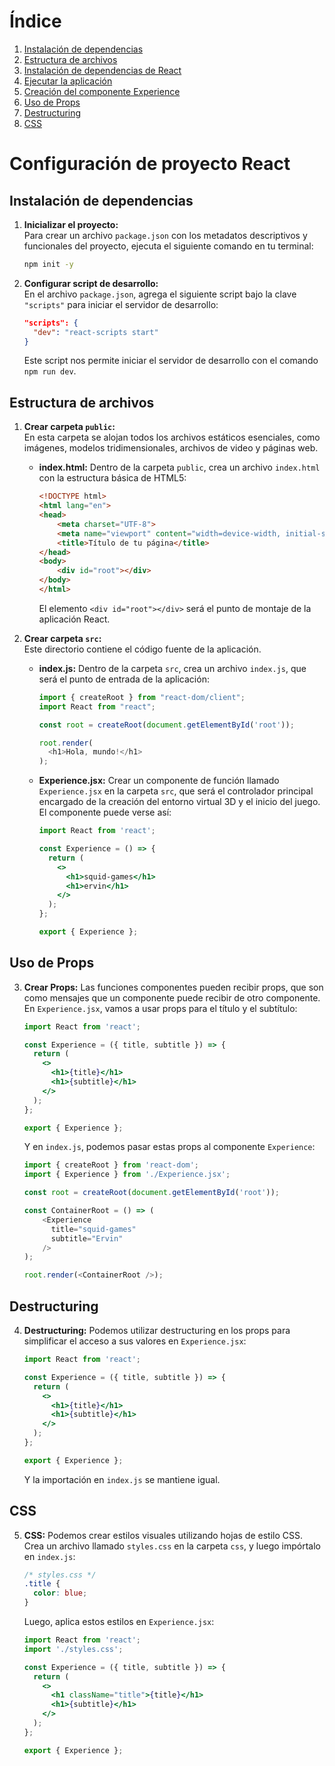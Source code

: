 # Índice

1. [Instalación de dependencias](#instalación-de-dependencias)
2. [Estructura de archivos](#estructura-de-archivos)
3. [Instalación de dependencias de React](#instalación-de-dependencias-de-react)
4. [Ejecutar la aplicación](#ejecutar-la-aplicación)
5. [Creación del componente Experience](#creación-del-componente-experience)
6. [Uso de Props](#uso-de-props)
7. [Destructuring](#destructuring)
8. [CSS](#css)

# Configuración de proyecto React

## Instalación de dependencias

1. **Inicializar el proyecto:**  
   Para crear un archivo `package.json` con los metadatos descriptivos y funcionales del proyecto, ejecuta el siguiente comando en tu terminal:

    ```bash
    npm init -y
    ```

2. **Configurar script de desarrollo:**  
   En el archivo `package.json`, agrega el siguiente script bajo la clave `"scripts"` para iniciar el servidor de desarrollo:

    ```json
    "scripts": {
      "dev": "react-scripts start"
    }
    ```

    Este script nos permite iniciar el servidor de desarrollo con el comando `npm run dev`.

## Estructura de archivos

1. **Crear carpeta `public`:**  
   En esta carpeta se alojan todos los archivos estáticos esenciales, como imágenes, modelos tridimensionales, archivos de video y páginas web.

    - **index.html:** Dentro de la carpeta `public`, crea un archivo `index.html` con la estructura básica de HTML5:

        ```html
        <!DOCTYPE html>
        <html lang="en">
        <head>
            <meta charset="UTF-8">
            <meta name="viewport" content="width=device-width, initial-scale=1.0">
            <title>Título de tu página</title>
        </head>
        <body>
            <div id="root"></div>
        </body>
        </html>
        ```

        El elemento `<div id="root"></div>` será el punto de montaje de la aplicación React.

2. **Crear carpeta `src`:**  
   Este directorio contiene el código fuente de la aplicación.

    - **index.js:** Dentro de la carpeta `src`, crea un archivo `index.js`, que será el punto de entrada de la aplicación:

        ```javascript
        import { createRoot } from "react-dom/client";
        import React from "react";

        const root = createRoot(document.getElementById('root'));

        root.render(
          <h1>Hola, mundo!</h1>
        );
        ```

    - **Experience.jsx:** Crear un componente de función llamado `Experience.jsx` en la carpeta `src`, que será el controlador principal encargado de la creación del entorno virtual 3D y el inicio del juego. El componente puede verse así:

        ```jsx
        import React from 'react';

        const Experience = () => {
          return (
            <>
              <h1>squid-games</h1>
              <h1>ervin</h1>
            </>
          );
        };

        export { Experience };
        ```

## Uso de Props

3. **Crear Props:** Las funciones componentes pueden recibir props, que son como mensajes que un componente puede recibir de otro componente. En `Experience.jsx`, vamos a usar props para el título y el subtítulo:

    ```jsx
    import React from 'react';

    const Experience = ({ title, subtitle }) => {
      return (
        <>
          <h1>{title}</h1>
          <h1>{subtitle}</h1>
        </>
      );
    };

    export { Experience };
    ```

    Y en `index.js`, podemos pasar estas props al componente `Experience`:

    ```javascript
    import { createRoot } from 'react-dom';
    import { Experience } from './Experience.jsx';

    const root = createRoot(document.getElementById('root'));

    const ContainerRoot = () => (
        <Experience 
          title="squid-games"
          subtitle="Ervin"
        />
    );

    root.render(<ContainerRoot />);
    ```

## Destructuring

4. **Destructuring:** Podemos utilizar destructuring en los props para simplificar el acceso a sus valores en `Experience.jsx`:

    ```jsx
    import React from 'react';

    const Experience = ({ title, subtitle }) => {
      return (
        <>
          <h1>{title}</h1>
          <h1>{subtitle}</h1>
        </>
      );
    };

    export { Experience };
    ```

    Y la importación en `index.js` se mantiene igual.

## CSS

5. **CSS:** Podemos crear estilos visuales utilizando hojas de estilo CSS. Crea un archivo llamado `styles.css` en la carpeta `css`, y luego impórtalo en `index.js`:

    ```css
    /* styles.css */
    .title {
      color: blue;
    }
    ```

    Luego, aplica estos estilos en `Experience.jsx`:

    ```jsx
    import React from 'react';
    import './styles.css';

    const Experience = ({ title, subtitle }) => {
      return (
        <>
          <h1 className="title">{title}</h1>
          <h1>{subtitle}</h1>
        </>
      );
    };

    export { Experience };
    ```




